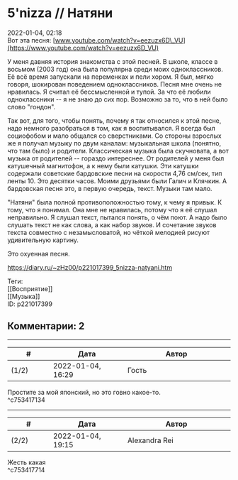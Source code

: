 5'nizza // Натяни
=================

  
2022-01-04, 02:18  
 Вот эта песня:  [www.youtube.com/watch?v=eezuzx6D\_VU](https://www.youtube.com/watch?v=eezuzx6D_VU)    
   
 У меня давняя история знакомства с этой песней. В школе, классе в восьмом (2003 год) она была популярна среди моих одноклассников. Её всё время запускали на переменках и пели хором. Я был, мягко говоря, шокирован поведением одноклассников. Песня мне очень не нравилась. Я считал её бессмысленной и тупой. За что её любили одноклассники -- я не знаю до сих пор. Возможно за то, что в ней было слово "гондон".   
   
 Так вот, для того, чтобы понять, почему я так относился к этой песне, надо немного разобраться в том, как я воспитывался. Я всегда был социофобом и мало общался со сверстниками. Со стороны взрослых же я получал музыку по двум каналам: музыкальная школа (понятно, что там было) и родители. Классическая музыка была скучновата, а вот музыка от родителей -- гораздо интереснее. От родителей у меня был катушечный магнитофон, а к нему были катушки. Эти катушки содержали советские бардовские песни на скорости 4,76 см/сек, тип ленты 10. Это десятки часов. Моими друзьями были Галич и Клячкин. А бардовская песня это, в первую очередь, текст. Музыки там мало.   
   
 "Натяни" была полной противоположностью тому, к чему я привык. К тому, что я понимал. Она мне не нравилась, потому что я её слушал неправильно. Я слушал текст, пытался понять, о чём поют. А надо было слушать текст не как слова, а как набор звуков. И сочетание звуков текста совместно с незамысловатой, но чёткой мелодией рисуют удивительную картину.   
   
 Это охуенная песня.   
  
<https://diary.ru/~zHz00/p221017399_5nizza-natyani.htm>  
  
Теги:  
[[Восприятие]]  
[[Музыка]]  
ID: p221017399  


Комментарии: 2
--------------

  


---



|         #         |              Дата              |                     Автор                     |           ID           |
| --- | --- | --- | --- |
| (1/2) | 2022-01-04, 16:29 | Гость | c753417134 |

  
 Простите за мой японский, но это говно какое-то.   
 ^c753417134

---



|         #         |              Дата              |                     Автор                     |           ID           |
| --- | --- | --- | --- |
| (2/2) | 2022-01-04, 19:15 | Alexandra Rei | c753417714 |

  
  Жесть какая    
 ^c753417714